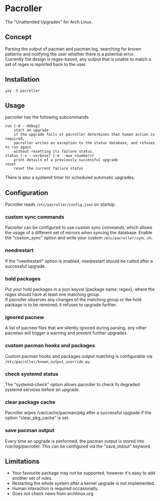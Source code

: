 # Pacroller
The "Unattended Upgrades" for Arch Linux.  

## Concept
Parsing the output of pacman and pacman.log, searching for known patterns and notifying the user whether there is a potential error.  
Currently the design is regex-based, any output that is unable to match a set of regex is reported back to the user.  

## Installation
`yay -S pacroller`

## Usage
pacroller has the following subcommands  
```
run [-d --debug]
    start an upgrade
    if the upgrade fails or pacroller determines that human action is required,
    pacroller writes an exception to the status database, and refuses to run again
    without resetting its failure status.
status [-v --verbose] [-m --max <number>]
    print details of a previously successful upgrade
reset
    reset the current failure status
```
There is also a systemd timer for scheduled automatic upgrades.  

## Configuration
Pacroller reads `/etc/pacroller/config.json` on startup.  
### custom sync commands
Pacroller can be configured to use custom sync commands, which allows the usage of a different set of mirrors when syncing the database. Enable the "custom_sync" option and write your custom `/etc/pacroller/sync.sh`.  
### needrestart
If the "needrestart" option is enabled, needrestart should be called after a successful upgrade.  
### hold packages
Put your hold packages in a json keyval {package name: regex}, where the regex should have at least one matching group.  
If pacroller observes any changes of the matching group or the hold package is to be removed, it refuses to upgrade further.  
### ignored pacnew
A list of pacnew files that are silently ignored during parsing, any other pacnews will trigger a warning and prevent further upgrades.  
### custom pacman hooks and packages
Custom pacman hooks and packages output matching is configurable via `/etc/pacroller/known_output_override.py`.  
### check systemd status
The "systemd-check" option allows pacroller to check fo degraded systemd services before an upgrade.  
### clear package cache
Pacroller wipes /var/cache/pacman/pkg after a successful upgrade if the option "clear_pkg_cache" is set.  
### save pacman output
Every time an upgrade is performed, the pacman output is stored into /var/log/pacroller. This can be configured via the "save_stdout" keyword.  

## Limitations
- Your favourite package may not be supported, however it's easy to add another set of rules.
- Restarting the whole system after a kernel upgrade is not implemented.
- Human interaction is required occasionally.
- Does not check news from archlinux.org
